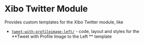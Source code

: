 ﻿# Xibo Twitter Module #

Provides custom templates for the Xibo Twitter module, like

* [`tweet-with-profileimage-left/`](tweet-with-profileimage-left/) - code, 
  layout and styles for the **Tweet with Profile Image to the Left ** template
